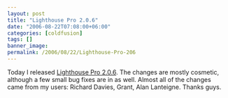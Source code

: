 ```yaml
---
layout: post
title: "Lighthouse Pro 2.0.6"
date: "2006-08-22T07:08:00+06:00"
categories: [coldfusion]
tags: []
banner_image: 
permalink: /2006/08/22/Lighthouse-Pro-206
---
```


Today I released <a href="http://ray.camdenfamily.com/projects/lhp">Lighthouse Pro 2.0.6</a>. The changes are mostly cosmetic, although a few small bug fixes are in as well. Almost all of the changes came from my users: Richard Davies, Grant, Alan Lanteigne. Thanks guys.